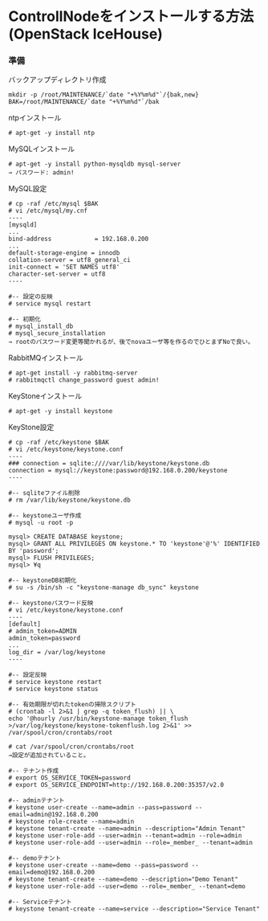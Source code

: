 <!--
************************************************************
OpenStack IceHouseをUbuntu14.04(x86_64)へインストールする手順
参照元: http://docs.openstack.org/icehouse/install-guide/install/apt/content/
Copyright (c) Takehiko OGASAWARA 2014 All Rights Reserved.
************************************************************
-->

# ControllNodeをインストールする方法(OpenStack IceHouse)

### 準備
バックアップディレクトリ作成
```
mkdir -p /root/MAINTENANCE/`date "+%Y%m%d"`/{bak,new}
BAK=/root/MAINTENANCE/`date "+%Y%m%d"`/bak
```

ntpインストール
```
# apt-get -y install ntp
```

MySQLインストール
```
# apt-get -y install python-mysqldb mysql-server
→ パスワード: admin!
```

MySQL設定
```
# cp -raf /etc/mysql $BAK
# vi /etc/mysql/my.cnf
----
[mysqld]
...
bind-address            = 192.168.0.200
...
default-storage-engine = innodb
collation-server = utf8_general_ci
init-connect = 'SET NAMES utf8'
character-set-server = utf8
----

#-- 設定の反映
# service mysql restart

#-- 初期化
# mysql_install_db
# mysql_secure_installation
→ rootのパスワード変更等聞かれるが、後でnovaユーザ等を作るのでひとまずNoで良い。
```

RabbitMQインストール
```
# apt-get install -y rabbitmq-server
# rabbitmqctl change_password guest admin!
```


KeyStoneインストール
```
# apt-get -y install keystone
```

KeyStone設定
```
# cp -raf /etc/keystone $BAK
# vi /etc/keystone/keystone.conf
----
### connection = sqlite:////var/lib/keystone/keystone.db
connection = mysql://keystone:password@192.168.0.200/keystone
----

#-- sqliteファイル削除
# rm /var/lib/keystone/keystone.db

#-- keystoneユーザ作成
# mysql -u root -p

mysql> CREATE DATABASE keystone;
mysql> GRANT ALL PRIVILEGES ON keystone.* TO 'keystone'@'%' IDENTIFIED BY 'password';
mysql> FLUSH PRIVILEGES;
mysql> ¥q

#-- keystoneDB初期化
# su -s /bin/sh -c "keystone-manage db_sync" keystone

#-- keystoneパスワード反映
# vi /etc/keystone/keystone.conf
----
[default]
# admin_token=ADMIN
admin_token=password
...
log_dir = /var/log/keystone
----

#-- 設定反映
# service keystone restart
# service keystone status

#-- 有効期限が切れたtokenの掃除スクリプト
# (crontab -l 2>&1 | grep -q token_flush) || \
echo '@hourly /usr/bin/keystone-manage token_flush >/var/log/keystone/keystone-tokenflush.log 2>&1' >> /var/spool/cron/crontabs/root

# cat /var/spool/cron/crontabs/root 
→設定が追加されていること。

#-- テナント作成
# export OS_SERVICE_TOKEN=password
# export OS_SERVICE_ENDPOINT=http://192.168.0.200:35357/v2.0

#-- adminテナント
# keystone user-create --name=admin --pass=password --email=admin@192.168.0.200
# keystone role-create --name=admin
# keystone tenant-create --name=admin --description="Admin Tenant"
# keystone user-role-add --user=admin --tenant=admin --role=admin
# keystone user-role-add --user=admin --role=_member_ --tenant=admin

#-- demoテナント
# keystone user-create --name=demo --pass=password --email=demo@192.168.0.200
# keystone tenant-create --name=demo --description="Demo Tenant"
# keystone user-role-add --user=demo --role=_member_ --tenant=demo

#-- Serviceテナント
# keystone tenant-create --name=service --description="Service Tenant"



```


